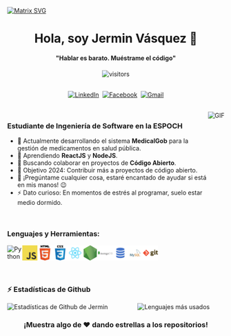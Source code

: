 [![Matrix SVG](https://raw.githubusercontent.com/rodrigograca31/rodrigograca31/master/matrix.svg)](https://www.youtube.com/watch?v=SDkAGkd4NLc) 

<h1 align="center"><b>Hola, soy Jermin Vásquez 👋</b></h1>

<h4 align="center"><b>"Hablar es barato. Muéstrame el código"</b></h4>

<p align="center">
    <img align="center" alt="visitors" src="https://gpvc.arturio.dev/JerminVasquez" />
</p>

<p align="center">
  <br>
  <a href="https://www.linkedin.com/in/aksia/" target="_blank"><img src="https://img.shields.io/badge/linkedin-%230077B5.svg?&style=for-the-badge&logo=linkedin&logoColor=white" alt="LinkedIn" /></a>&nbsp;
  <a href="https://www.facebook.com/akash.chowrasia.908/" target="_blank"><img src="https://img.shields.io/badge/facebook-%231877F2.svg?&style=for-the-badge&logo=facebook&logoColor=white" alt="Facebook" /></a>&nbsp;
  <a href="mailto:chowrasia.akash08@gmail.com"><img src="https://img.shields.io/badge/gmail-%23D14836.svg?&style=for-the-badge&logo=gmail&logoColor=white" alt="Gmail" /></a>
</p>

<br>

<img align="right" height="270px" alt="GIF" src="https://media.giphy.com/media/e4/26/70/e426702edf874b181aced1e2fa5c6cde.gif" />

### Estudiante de Ingeniería de Software en la ESPOCH

- 🔭 Actualmente desarrollando el sistema **MedicalGob** para la gestión de medicamentos en salud pública.
- 🌱 Aprendiendo **ReactJS** y **NodeJS**.
- 👯 Buscando colaborar en proyectos de **Código Abierto**.
- 🥅 Objetivo 2024: Contribuir más a proyectos de código abierto.
- 💬 ¡Pregúntame cualquier cosa, estaré encantado de ayudar si está en mis manos! 😉
- ⚡ Dato curioso: En momentos de estrés al programar, suelo estar medio dormido.

<br>

### Lenguajes y Herramientas:

<img align="left" alt="Python" width="35px" src="https://github.com/uannabi/-/blob/master/resource/python-icon.svg" />
<img align="left" alt="JavaScript" width="35px" src="https://raw.githubusercontent.com/github/explore/80688e429a7d4ef2fca1e82350fe8e3517d3494d/topics/javascript/javascript.png" />
<img align="left" alt="HTML5" width="35px" src="https://raw.githubusercontent.com/github/explore/80688e429a7d4ef2fca1e82350fe8e3517d3494d/topics/html/html.png" />
<img align="left" alt="CSS3" width="35px" src="https://raw.githubusercontent.com/github/explore/80688e429a7d4ef2fca1e82350fe8e3517d3494d/topics/css/css.png" />
<img align="left" alt="React" width="35px" src="https://raw.githubusercontent.com/github/explore/80688e429a7d4ef2fca1e82350fe8e3517d3494d/topics/react/react.png" />
<img align="left" alt="Node.js" width="35px" src="https://raw.githubusercontent.com/github/explore/80688e429a7d4ef2fca1e82350fe8e3517d3494d/topics/nodejs/nodejs.png" />
<img align="left" alt="MongoDB" width="35px" src="https://raw.githubusercontent.com/github/explore/80688e429a7d4ef2fca1e82350fe8e3517d3494d/topics/mongodb/mongodb.png" />
<img align="left" alt="SQL" width="35px" src="https://raw.githubusercontent.com/github/explore/80688e429a7d4ef2fca1e82350fe8e3517d3494d/topics/sql/sql.png" />
<img align="left" alt="MySQL" width="35px" src="https://raw.githubusercontent.com/github/explore/80688e429a7d4ef2fca1e82350fe8e3517d3494d/topics/mysql/mysql.png" />
<img align="left" alt="Git" width="35px" src="https://raw.githubusercontent.com/github/explore/80688e429a7d4ef2fca1e82350fe8e3517d3494d/topics/git/git.png" />

<br>
<br>
<br>
<br>

### :zap: Estadísticas de Github

<img align="left" src="https://github-readme-stats.sumanth-talluri.vercel.app/api?username=JerminVasquez&show_icons=true&title_color=fff&icon_color=79ff97&text_color=efefef&bg_color=24292e" alt="Estadísticas de Github de Jermin" width="60%">

<img src="https://github-readme-stats.sumanth-talluri.vercel.app/api/top-langs/?username=JerminVasquez&show_icons=true&hide_border=true&theme=radical" width="37%" alt="Lenguajes más usados">

<div align="center">
  <h3 align="center">¡Muestra algo de ❤️ dando estrellas a los repositorios!</h3>
</div>
